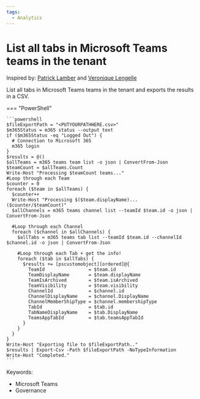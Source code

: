 ```yaml
---
tags:
  - Analytics
---
```


# List all tabs in Microsoft Teams teams in the tenant

Inspired by: [Patrick Lamber](https://www.nubo.eu/List-all-tabs-in-Microsoft-Teams-teams-in-the-tenant-using-CLI-for-Microsoft-365/) and [Veronique Lengelle](https://veronicageek.com/powershell/powershell-for-m365/get-teams-channels-tabs-and-privacy-settings-using-teams-pnp-powershell/2020/07/)

List all tabs in Microsoft Teams teams in the tenant and exports the results in a CSV.

=== "PowerShell"

    ```powershell
    $fileExportPath = "<PUTYOURPATHHERE.csv>"
    $m365Status = m365 status --output text
    if ($m365Status -eq "Logged Out") {
      # Connection to Microsoft 365
      m365 login
    }
    $results = @()
    $allTeams = m365 teams team list -o json | ConvertFrom-Json
    $teamCount = $allTeams.Count
    Write-Host "Processing $teamCount teams..."
    #Loop through each Team
    $counter = 0
    foreach ($team in $allTeams) {
      $counter++
      Write-Host "Processing $($team.displayName)... ($counter/$teamCount)"
      $allChannels = m365 teams channel list --teamId $team.id -o json | ConvertFrom-Json
        
      #Loop through each Channel
      foreach ($channel in $allChannels) {
        $allTabs = m365 teams tab list --teamId $team.id --channelId $channel.id -o json | ConvertFrom-Json
            
        #Loop through each Tab + get the info!
        foreach ($tab in $allTabs) {
          $results += [pscustomobject][ordered]@{
            TeamId                = $team.id
            TeamDisplayName       = $team.displayName
            TeamIsArchived        = $team.isArchived
            TeamVisibility        = $team.visibility
            ChannelId             = $channel.id
            ChannelDisplayName    = $channel.DisplayName
            ChannelMemberShipType = $channel.membershipType
            TabId                 = $tab.id
            TabNameDisplayName    = $tab.DisplayName
            TeamsAppTabId         = $tab.teamsAppTabId
          }
        }
      }
    }
    Write-Host "Exporting file to $fileExportPath.."
    $results | Export-Csv -Path $fileExportPath -NoTypeInformation
    Write-Host "Completed."
    ```

Keywords:

- Microsoft Teams
- Governance
